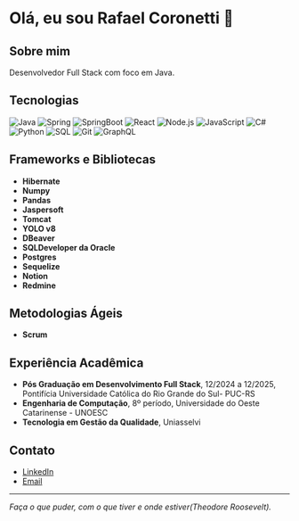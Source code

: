 # Olá, eu sou Rafael Coronetti 👋

## Sobre mim
Desenvolvedor Full Stack com foco em Java. 

## Tecnologias
![Java](https://img.shields.io/badge/Java-%23ED8B00.svg?style=flat&logo=java&logoColor=white)
![Spring](https://img.shields.io/badge/Spring-%236DB33F.svg?style=flat&logo=spring&logoColor=white)
![SpringBoot](https://img.shields.io/badge/Spring%20Boot-%236DB33F.svg?style=flat&logo=spring-boot&logoColor=white)
![React](https://img.shields.io/badge/React-%2361DAFB.svg?style=flat&logo=react&logoColor=black)
![Node.js](https://img.shields.io/badge/Node.js-%23339933.svg?style=flat&logo=node-dot-js&logoColor=white)
![JavaScript](https://img.shields.io/badge/JavaScript-%23F7DF1E.svg?style=flat&logo=javascript&logoColor=black)
![C#](https://img.shields.io/badge/C%23-%23239120.svg?style=flat&logo=c-sharp&logoColor=white)
![Python](https://img.shields.io/badge/Python-%233776AB.svg?style=flat&logo=python&logoColor=white)
![SQL](https://img.shields.io/badge/SQL-%234477A3.svg?style=flat&logo=sql&logoColor=white)
![Git](https://img.shields.io/badge/Git-%23F05032.svg?style=flat&logo=git&logoColor=white)
![GraphQL](https://img.shields.io/badge/GraphQL-%23E10098.svg?style=flat&logo=graphql&logoColor=white)

## Frameworks e Bibliotecas
- **Hibernate**
- **Numpy**
- **Pandas**
- **Jaspersoft**
- **Tomcat**
- **YOLO v8**
- **DBeaver**
- **SQLDeveloper da Oracle**
- **Postgres**
- **Sequelize**
- **Notion**
- **Redmine**

## Metodologias Ágeis
- **Scrum**

## Experiência Acadêmica
- **Pós Graduação em Desenvolvimento Full Stack**, 12/2024 a 12/2025, Pontifícia Universidade Católica do Rio Grande do Sul- PUC-RS
- **Engenharia de Computação**, 8º período, Universidade do Oeste Catarinense - UNOESC
- **Tecnologia em Gestão da Qualidade**, Uniasselvi

## Contato
- [LinkedIn](https://www.linkedin.com/in/rafaelcoronetti/)
- [Email](mailto:rafaelcoronetti@gmail.com)

---

_Faça o que puder, com o que tiver e onde estiver(Theodore Roosevelt)._

